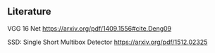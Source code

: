 # 

## Literature
VGG 16 Net
https://arxiv.org/pdf/1409.1556#cite.Deng09

SSD: Single Short Multibox Detector
https://arxiv.org/pdf/1512.02325
